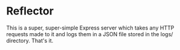 # Reflector

This is a super, super-simple Express server which takes any HTTP requests made to it and logs them in a JSON file stored in the logs/ directory. That's it.